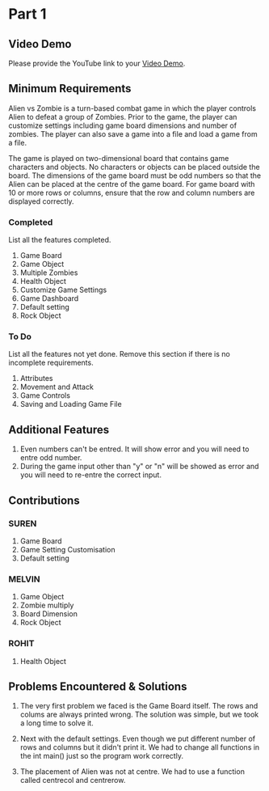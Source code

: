 # Part 1

## Video Demo

Please provide the YouTube link to your [Video Demo](https://www.youtube.com/watch?v=VjISOTPyCsA).

## Minimum Requirements

Alien vs Zombie is a turn-based combat game in which the player controls Alien to defeat a group of Zombies. Prior to the game, the player can customize settings including game board dimensions and number of zombies. The player can also save a game into a file and load a game from a file.

The game is played on two-dimensional board that contains game characters and objects. No characters or objects can be placed outside the board.
The dimensions of the game board must be odd numbers so that the Alien can be placed at the centre of the game board.
For game board with 10 or more rows or columns, ensure that the row and column numbers are displayed correctly.



### Completed

List all the features completed.

1. Game Board
2. Game Object
3. Multiple Zombies
4. Health Object
5. Customize Game Settings
6. Game Dashboard
7. Default setting
8. Rock Object



### To Do

List all the features not yet done. Remove this section if there is no incomplete requirements.

1. Attributes
2. Movement and Attack
3. Game Controls
4. Saving and Loading Game File


## Additional Features 

1. Even numbers can't be entred. It will show error and you will need to entre odd number. 
2. During the game input other than  "y" or "n" will be showed as error and you will need to re-entre the correct input. 

## Contributions


### SUREN

1. Game Board
2. Game Setting Customisation
3. Default setting

### MELVIN

1. Game Object
2. Zombie multiply
3. Board Dimension
4. Rock Object

### ROHIT

1. Health Object


## Problems Encountered & Solutions

1. The very first problem we faced is the Game Board itself. The rows and colums are always printed wrong. The solution was simple, but we took a long time to solve it. 

2. Next with the default settings. Even though we put different number of rows and columns but it didn't print it. We had to change all functions in the int main() just so the program work correctly. 

3. The placement of Alien was not at centre. We had to use a function called centrecol and centrerow.

